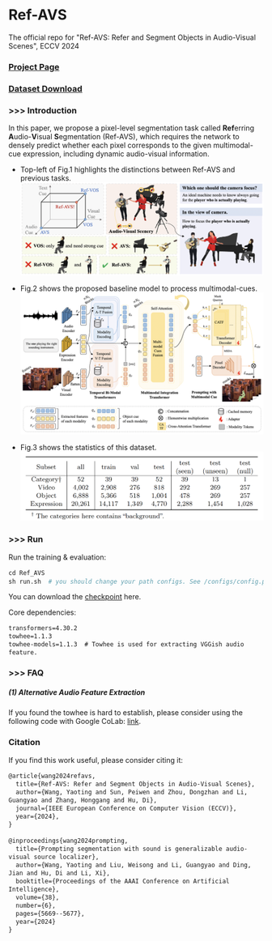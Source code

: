 # Ref-AVS
The official repo for "Ref-AVS: Refer and Segment Objects in Audio-Visual Scenes", ECCV 2024

### [Project Page](https://gewu-lab.github.io/Ref-AVS/)
### [Dataset Download](https://gewu-lab.github.io/Ref-AVS/#downloads)



### >>> Introduction
In this paper, we propose a pixel-level segmentation task called **Ref**erring **A**udio-**V**isual **S**egmentation (Ref-AVS), which requires the network to densely predict whether each pixel corresponds to the given multimodal-cue expression, including dynamic audio-visual information.

- Top-left of Fig.1 highlights the distinctions between Ref-AVS and previous tasks. 
![Fig.1 Teaser](https://github.com/GeWu-Lab/Ref-AVS/blob/main/assets/fig1.png)

- Fig.2 shows the proposed baseline model to process multimodal-cues.
![Fig.2 Baseline](https://github.com/GeWu-Lab/Ref-AVS/blob/main/assets/fig2.png)

- Fig.3 shows the statistics of this dataset.
![Fig.3 Statistics](https://github.com/GeWu-Lab/Ref-AVS/blob/main/assets/fig3.png)

### >>> Run
Run the training & evaluation:
```python
cd Ref_AVS
sh run.sh  # you should change your path configs. See /configs/config.py for more details.
```
You can download the [checkpoint](https://pan.baidu.com/s/1NrNv1hTIqI7QAvNSwl7dvw?pwd=hh58) here.

Core dependencies:
```
transformers=4.30.2
towhee=1.1.3
towhee-models=1.1.3  # Towhee is used for extracting VGGish audio feature.
```

### >>> FAQ
##### (1) Alternative Audio Feature Extraction
If you found the towhee is hard to establish, please consider using the following code with Google CoLab: [link](https://colab.research.google.com/drive/1r_8OnmwXKwmH0n4RxBfuICVBgpbJt_Fs?usp=sharing#scrollTo=MJWFPPSoAQzF).

### Citation
If you find this work useful, please consider citing it:
```
@article{wang2024refavs,
  title={Ref-AVS: Refer and Segment Objects in Audio-Visual Scenes},
  author={Wang, Yaoting and Sun, Peiwen and Zhou, Dongzhan and Li, Guangyao and Zhang, Honggang and Hu, Di},
  journal={IEEE European Conference on Computer Vision (ECCV)},
  year={2024},
}

@inproceedings{wang2024prompting,
  title={Prompting segmentation with sound is generalizable audio-visual source localizer},
  author={Wang, Yaoting and Liu, Weisong and Li, Guangyao and Ding, Jian and Hu, Di and Li, Xi},
  booktitle={Proceedings of the AAAI Conference on Artificial Intelligence},
  volume={38},
  number={6},
  pages={5669--5677},
  year={2024}
}
```
